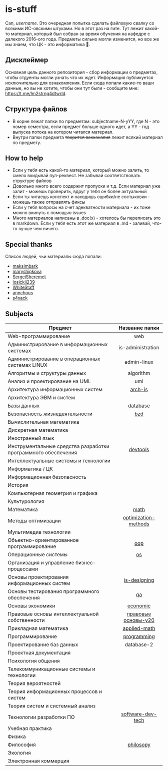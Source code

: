 # is-stuff

Сап, *username*. Это очередная попытка сделать файловую свалку со всякими ИС-овскими штуками. Но в этот раз на гите. Тут лежит какой-то материал, который был собран за время обучения на кафедре с далекого 2016-ого года. Предметы сильно могли изменится, но все же мы знаем, что ЦК - это информатика :new_moon_with_face:.

## Дисклеймер

Основная цель данного репозитория - сбор информации о предметах, чтобы стдуенты могли узнать что их ждет. Информация публикуется исключительно для ознакомления. Если сюда попали какие-то ваши данные, но вы не хотите, чтобы они тут были - сообщите мне: https://t.me/Im2strng4dtwrld.

## Структура файлов
- В корне лежат папки по предметам: subjectname-N-yYY, где N - это номер семестра, если предмет больше одного идет, а YY - год выпуска потока на котором читался материал.
- Внутри папки предмета ~~творится вакханалия~~ лежит всякий материал по предмету.

## How to help
- Если у тебя есть какой-то материал, который можно залить, то смело вкидывай пул-реквест. Не забывай соответствовать структуре файлов
- Довольно много всего содержит пропуски и т.д. Если материал уже залит - можешь проверить, вдруг у тебя он более актуальный
- Если ты читаешь конспект и находишь ошибки/не состыковки - можешь также отправлять фиксы
- Если у тебя вопросы на счет адекватности материала - их тоже можно вкинуть с помощью issues
- Много материалов написаны в .doc(x) - хотелось бы переписать это в markdown. Если у тебя есть этот же материал в .md - заливай, что-то лучше чем ничего.

## Special thanks

Список людей, чьи материалы сюда попали:
- [maksimbark](https://github.com/maksimbark)
- [maryshipkova](https://github.com/maryshipkova)
- [SergeiSheremet](https://github.com/SergeiSheremet)
- [losickij239](https://github.com/losickij239)
- [WhiteStaff](https://github.com/WhiteStaff)
- [annchous](https://github.com/annchous)
- [s4xack](https://github.com/s4xack)

## Subjects

| Предмет | Название папки |
| ------------- |:------------------:|
|Web-программирование|web|
|Администрирование в информационных системах|is-administration|
|Администрирование в операционных системах LINUX|admin-linux|
|Алгоритмы и структуры данных|algorithm|
|Анализ и проектирование на UML|uml|
|Архитектура информационных систем|[arch-is](/arch-is-y20)|
|Архитектура ЭВМ и систем| |
|Базы данных|[database](/database)|
|Безопасность жизнедеятельности|[bzd](/bzd-y21)|
|Вычислительная математика| |
|Дискретная математика| |
|Иностранный язык| |
|Инструментальные средства разработки программного обеспечения|[devtools](/devtools)|
|Интеллектуальные системы и технологии| |
|Информатика / ЦК| |
|Информационная безопасность| |
|История| |
|Компьютерная геометрия и графика| |
|Культурология| |
|Математика|[math](/math-1-y20)|
|Методы оптимизации|[optimization-methods](/optimization-methods-y20)|
|Мультимедиа технологии| |
|Объектно-ориентированное программирование|[oop](/oop)|
|Операционные системы|[os](/os-y20)|
|Организация и управление бизнес-процессами| |
|Основы проектирования информационных систем|[is-designing](/is-designing-y20)|
|Основы тестирования программного обеспечения|[qa](/qa-y20)|
|Основы экономики|[economic](/economic-y20)|
|Правовые основы интеллектуальной собственности|[правовые основы-y20](/%D0%BF%D1%80%D0%B0%D0%B2%D0%BE%D0%B2%D1%8B%D0%B5%20%D0%BE%D1%81%D0%BD%D0%BE%D0%B2%D1%8B-y20)|
|Прикладная математика|[applied-math](/applied-math-y20)|
|Программирование|[programming](/programming)|
|Проектирование баз данных|database-2|
|Проектная документация| |
|Психология общения| |
|Телекоммуникационные системы и технологии| |
|Теория вероятностей| |
|Теория информационных процессов и систем| |
|Теория систем и системный анализ| |
|Технологии разработки ПО|[software-dev-tech](/software-dev-tech/y20)|
|Учебная практика| |
|Физика| |
|Философия|[philosopy](/philosopy-y20)|
|Экология| |
|Электронная коммерция| |
